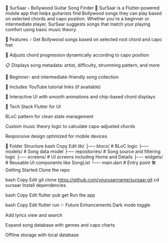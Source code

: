 🎵 SurSaar - Bollywood Guitar Song Finder 🎸
SurSaar is a Flutter-powered mobile app that helps guitarists find Bollywood songs they can play based on selected chords and capo position. Whether you're a beginner or intermediate player, SurSaar suggests songs that match your playing comfort using basic music theory.

🔑 Features
🎶 Get Bollywood songs based on selected root chord and capo fret

🔁 Adjusts chord progression dynamically according to capo position

📋 Displays song metadata: artist, difficulty, strumming pattern, and more

🎸 Beginner- and intermediate-friendly song collection

🎥 Includes YouTube tutorial links (if available)

🌈 Interactive UI with smooth animations and chip-based chord displays

🚀 Tech Stack
Flutter for UI

BLoC pattern for clean state management

Custom music theory logic to calculate capo-adjusted chords

Responsive design optimized for mobile devices

📂 Folder Structure
bash
Copy
Edit
lib/
├── blocs/             # BLoC logic
├── models/            # Song data model
├── repositories/      # Song source and filtering logic
├── screens/           # UI screens including Home and Details
├── widgets/           # Reusable UI components like SongList
└── main.dart          # Entry point
🛠️ Getting Started
Clone the repo

bash
Copy
Edit
git clone https://github.com/yourusername/sursaar.git
cd sursaar
Install dependencies

bash
Copy
Edit
flutter pub get
Run the app

bash
Copy
Edit
flutter run
✨ Future Enhancements
Dark mode toggle

Add lyrics view and search

Expand song database with genres and capo charts

Offline storage with local database
